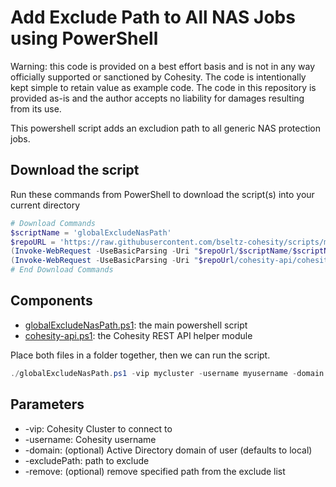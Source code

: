 # Add Exclude Path to All NAS Jobs using PowerShell

Warning: this code is provided on a best effort basis and is not in any way officially supported or sanctioned by Cohesity. The code is intentionally kept simple to retain value as example code. The code in this repository is provided as-is and the author accepts no liability for damages resulting from its use.

This powershell script adds an excludion path to all generic NAS protection jobs.

## Download the script

Run these commands from PowerShell to download the script(s) into your current directory

```powershell
# Download Commands
$scriptName = 'globalExcludeNasPath'
$repoURL = 'https://raw.githubusercontent.com/bseltz-cohesity/scripts/master/powershell'
(Invoke-WebRequest -UseBasicParsing -Uri "$repoUrl/$scriptName/$scriptName.ps1").content | Out-File "$scriptName.ps1"; (Get-Content "$scriptName.ps1") | Set-Content "$scriptName.ps1"
(Invoke-WebRequest -UseBasicParsing -Uri "$repoUrl/cohesity-api/cohesity-api.ps1").content | Out-File cohesity-api.ps1; (Get-Content cohesity-api.ps1) | Set-Content cohesity-api.ps1
# End Download Commands
```

## Components

* [globalExcludeNasPath.ps1](https://raw.githubusercontent.com/bseltz-cohesity/scripts/master/powershell/globalExcludeNasPath/globalExcludeNasPath.ps1): the main powershell script
* [cohesity-api.ps1](https://raw.githubusercontent.com/bseltz-cohesity/scripts/master/powershell/cohesity-api/cohesity-api.ps1): the Cohesity REST API helper module

Place both files in a folder together, then we can run the script.

```powershell
./globalExcludeNasPath.ps1 -vip mycluster -username myusername -domain mydomain.net -excludePath '/junk'
```

## Parameters

* -vip: Cohesity Cluster to connect to
* -username: Cohesity username
* -domain: (optional) Active Directory domain of user (defaults to local)
* -excludePath: path to exclude
* -remove: (optional) remove specified path from the exclude list
